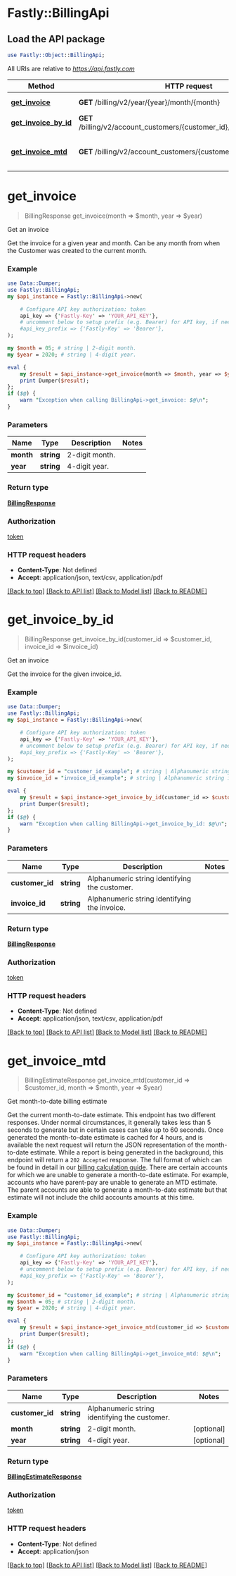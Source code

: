 # Fastly::BillingApi

## Load the API package
```perl
use Fastly::Object::BillingApi;
```

All URIs are relative to *https://api.fastly.com*

Method | HTTP request | Description
------------- | ------------- | -------------
[**get_invoice**](BillingApi.md#get_invoice) | **GET** /billing/v2/year/{year}/month/{month} | Get an invoice
[**get_invoice_by_id**](BillingApi.md#get_invoice_by_id) | **GET** /billing/v2/account_customers/{customer_id}/invoices/{invoice_id} | Get an invoice
[**get_invoice_mtd**](BillingApi.md#get_invoice_mtd) | **GET** /billing/v2/account_customers/{customer_id}/mtd_invoice | Get month-to-date billing estimate


# **get_invoice**
> BillingResponse get_invoice(month => $month, year => $year)

Get an invoice

Get the invoice for a given year and month. Can be any month from when the Customer was created to the current month.

### Example
```perl
use Data::Dumper;
use Fastly::BillingApi;
my $api_instance = Fastly::BillingApi->new(

    # Configure API key authorization: token
    api_key => {'Fastly-Key' => 'YOUR_API_KEY'},
    # uncomment below to setup prefix (e.g. Bearer) for API key, if needed
    #api_key_prefix => {'Fastly-Key' => 'Bearer'},
);

my $month = 05; # string | 2-digit month.
my $year = 2020; # string | 4-digit year.

eval {
    my $result = $api_instance->get_invoice(month => $month, year => $year);
    print Dumper($result);
};
if ($@) {
    warn "Exception when calling BillingApi->get_invoice: $@\n";
}
```

### Parameters

Name | Type | Description  | Notes
------------- | ------------- | ------------- | -------------
 **month** | **string**| 2-digit month. | 
 **year** | **string**| 4-digit year. | 

### Return type

[**BillingResponse**](BillingResponse.md)

### Authorization

[token](../README.md#token)

### HTTP request headers

 - **Content-Type**: Not defined
 - **Accept**: application/json, text/csv, application/pdf

[[Back to top]](#) [[Back to API list]](../README.md#documentation-for-api-endpoints) [[Back to Model list]](../README.md#documentation-for-models) [[Back to README]](../README.md)

# **get_invoice_by_id**
> BillingResponse get_invoice_by_id(customer_id => $customer_id, invoice_id => $invoice_id)

Get an invoice

Get the invoice for the given invoice_id.

### Example
```perl
use Data::Dumper;
use Fastly::BillingApi;
my $api_instance = Fastly::BillingApi->new(

    # Configure API key authorization: token
    api_key => {'Fastly-Key' => 'YOUR_API_KEY'},
    # uncomment below to setup prefix (e.g. Bearer) for API key, if needed
    #api_key_prefix => {'Fastly-Key' => 'Bearer'},
);

my $customer_id = "customer_id_example"; # string | Alphanumeric string identifying the customer.
my $invoice_id = "invoice_id_example"; # string | Alphanumeric string identifying the invoice.

eval {
    my $result = $api_instance->get_invoice_by_id(customer_id => $customer_id, invoice_id => $invoice_id);
    print Dumper($result);
};
if ($@) {
    warn "Exception when calling BillingApi->get_invoice_by_id: $@\n";
}
```

### Parameters

Name | Type | Description  | Notes
------------- | ------------- | ------------- | -------------
 **customer_id** | **string**| Alphanumeric string identifying the customer. | 
 **invoice_id** | **string**| Alphanumeric string identifying the invoice. | 

### Return type

[**BillingResponse**](BillingResponse.md)

### Authorization

[token](../README.md#token)

### HTTP request headers

 - **Content-Type**: Not defined
 - **Accept**: application/json, text/csv, application/pdf

[[Back to top]](#) [[Back to API list]](../README.md#documentation-for-api-endpoints) [[Back to Model list]](../README.md#documentation-for-models) [[Back to README]](../README.md)

# **get_invoice_mtd**
> BillingEstimateResponse get_invoice_mtd(customer_id => $customer_id, month => $month, year => $year)

Get month-to-date billing estimate

Get the current month-to-date estimate. This endpoint has two different responses. Under normal circumstances, it generally takes less than 5 seconds to generate but in certain cases can take up to 60 seconds. Once generated the month-to-date estimate is cached for 4 hours, and is available the next request will return the JSON representation of the month-to-date estimate. While a report is being generated in the background, this endpoint will return a `202 Accepted` response. The full format of which can be found in detail in our [billing calculation guide](https://docs.fastly.com/en/guides/how-we-calculate-your-bill). There are certain accounts for which we are unable to generate a month-to-date estimate. For example, accounts who have parent-pay are unable to generate an MTD estimate. The parent accounts are able to generate a month-to-date estimate but that estimate will not include the child accounts amounts at this time.

### Example
```perl
use Data::Dumper;
use Fastly::BillingApi;
my $api_instance = Fastly::BillingApi->new(

    # Configure API key authorization: token
    api_key => {'Fastly-Key' => 'YOUR_API_KEY'},
    # uncomment below to setup prefix (e.g. Bearer) for API key, if needed
    #api_key_prefix => {'Fastly-Key' => 'Bearer'},
);

my $customer_id = "customer_id_example"; # string | Alphanumeric string identifying the customer.
my $month = 05; # string | 2-digit month.
my $year = 2020; # string | 4-digit year.

eval {
    my $result = $api_instance->get_invoice_mtd(customer_id => $customer_id, month => $month, year => $year);
    print Dumper($result);
};
if ($@) {
    warn "Exception when calling BillingApi->get_invoice_mtd: $@\n";
}
```

### Parameters

Name | Type | Description  | Notes
------------- | ------------- | ------------- | -------------
 **customer_id** | **string**| Alphanumeric string identifying the customer. | 
 **month** | **string**| 2-digit month. | [optional] 
 **year** | **string**| 4-digit year. | [optional] 

### Return type

[**BillingEstimateResponse**](BillingEstimateResponse.md)

### Authorization

[token](../README.md#token)

### HTTP request headers

 - **Content-Type**: Not defined
 - **Accept**: application/json

[[Back to top]](#) [[Back to API list]](../README.md#documentation-for-api-endpoints) [[Back to Model list]](../README.md#documentation-for-models) [[Back to README]](../README.md)

